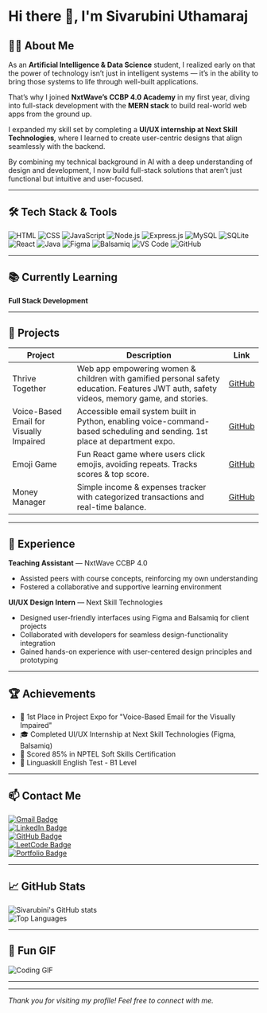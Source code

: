 # Hi there 👋, I'm Sivarubini Uthamaraj

## 👩‍🎓 About Me

As an **Artificial Intelligence & Data Science** student, I realized early on that the power of technology isn’t just in intelligent systems — it’s in the ability to bring those systems to life through well-built applications.  

That’s why I joined **NxtWave’s CCBP 4.0 Academy** in my first year, diving into full-stack development with the **MERN stack** to build real-world web apps from the ground up.

I expanded my skill set by completing a **UI/UX internship at Next Skill Technologies**, where I learned to create user-centric designs that align seamlessly with the backend.

By combining my technical background in AI with a deep understanding of design and development, I now build full-stack solutions that aren’t just functional but intuitive and user-focused.

---

## 🛠️ Tech Stack & Tools

![HTML](https://img.shields.io/badge/HTML-E34F26?style=for-the-badge&logo=html5&logoColor=white)
![CSS](https://img.shields.io/badge/CSS-1572B6?style=for-the-badge&logo=css3&logoColor=white)
![JavaScript](https://img.shields.io/badge/JavaScript-F7DF1E?style=for-the-badge&logo=javascript&logoColor=black)
![Node.js](https://img.shields.io/badge/Node.js-339933?style=for-the-badge&logo=nodedotjs&logoColor=white)
![Express.js](https://img.shields.io/badge/Express.js-000000?style=for-the-badge&logo=express&logoColor=white)
![MySQL](https://img.shields.io/badge/MySQL-4479A1?style=for-the-badge&logo=mysql&logoColor=white)
![SQLite](https://img.shields.io/badge/SQLite-003B57?style=for-the-badge&logo=sqlite&logoColor=white)
![React](https://img.shields.io/badge/React-61DAFB?style=for-the-badge&logo=react&logoColor=black)
![Java](https://img.shields.io/badge/Java-007396?style=for-the-badge&logo=java&logoColor=white)
![Figma](https://img.shields.io/badge/Figma-F24E1E?style=for-the-badge&logo=figma&logoColor=white)
![Balsamiq](https://img.shields.io/badge/Balsamiq-0082FC?style=for-the-badge&logo=balsamiq&logoColor=white)
![VS Code](https://img.shields.io/badge/VS_Code-007ACC?style=for-the-badge&logo=visual-studio-code&logoColor=white)
![GitHub](https://img.shields.io/badge/GitHub-181717?style=for-the-badge&logo=github&logoColor=white)

---

## 📚 Currently Learning

**Full Stack Development**

---

## 🚀 Projects

| Project | Description | Link |
|-|-|-|
| Thrive Together | Web app empowering women & children with gamified personal safety education. Features JWT auth, safety videos, memory game, and stories. | [GitHub](https://github.com/sivarubini5/women_children_safety_educate_app) |
| Voice-Based Email for Visually Impaired | Accessible email system built in Python, enabling voice-command-based scheduling and sending. 1st place at department expo. | [GitHub](https://github.com/sivarubini5/Voice-Based-Email-For-Visually-Impaired) |
| Emoji Game | Fun React game where users click emojis, avoiding repeats. Tracks scores & top score. | [GitHub](https://github.com/sivarubini5/Emoji_Game_using_ReactJS) |
| Money Manager | Simple income & expenses tracker with categorized transactions and real-time balance. | [GitHub](https://github.com/sivarubini5/money_manager_using_reactjs) |

---

## 💼 Experience
**Teaching Assistant** — NxtWave CCBP 4.0  
- Assisted peers with course concepts, reinforcing my own understanding  
- Fostered a collaborative and supportive learning environment

**UI/UX Design Intern** — Next Skill Technologies  
- Designed user-friendly interfaces using Figma and Balsamiq for client projects  
- Collaborated with developers for seamless design-functionality integration  
- Gained hands-on experience with user-centered design principles and prototyping

---

## 🏆 Achievements

- 🥇 1st Place in Project Expo for "Voice-Based Email for the Visually Impaired"  
- 🎓 Completed UI/UX Internship at Next Skill Technologies (Figma, Balsamiq)  
- 📜 Scored 85% in NPTEL Soft Skills Certification  
- 🏅 Linguaskill English Test - B1 Level

---

## 📫 Contact Me

[![Gmail Badge](https://img.shields.io/badge/Gmail-D14836?style=for-the-badge&logo=gmail&logoColor=white)](mailto:sivarubiniuthamaraj@gmail.com)  
[![LinkedIn Badge](https://img.shields.io/badge/LinkedIn-0077B5?style=for-the-badge&logo=linkedin&logoColor=white)](https://www.linkedin.com/in/sivarubini5/)  
[![GitHub Badge](https://img.shields.io/badge/GitHub-181717?style=for-the-badge&logo=github&logoColor=white)](https://github.com/sivarubini5)  
[![LeetCode Badge](https://img.shields.io/badge/LeetCode-FFA116?style=for-the-badge&logo=leetcode&logoColor=black)](https://leetcode.com/sivarubini)  
[![Portfolio Badge](https://img.shields.io/badge/Portfolio-4A90E2?style=for-the-badge&logo=googlesites&logoColor=white)](https://sivarubini5.github.io/Portfolio/)

---

## 📈 GitHub Stats

![Sivarubini's GitHub stats](https://github-readme-stats.vercel.app/api?username=sivarubini5&show_icons=true&theme=radical)  
![Top Languages](https://github-readme-stats.vercel.app/api/top-langs/?username=sivarubini5&layout=compact&theme=radical)

---

## 🎉 Fun GIF

![Coding GIF](https://media.giphy.com/media/3o7aCTfyhYawdOXcFW/giphy.gif)

---

---

*Thank you for visiting my profile! Feel free to connect with me.*  
<!-- End of README -->

